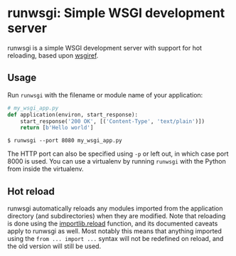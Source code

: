 # runwsgi: Simple WSGI development server

runwsgi is a simple WSGI development server with support for hot reloading,
based upon [wsgiref].

## Usage

Run `runwsgi` with the filename or module name of your application:

```python
# my_wsgi_app.py
def application(environ, start_response):
    start_response('200 OK', [('Content-Type', 'text/plain')])
    return [b'Hello world']
```

```
$ runwsgi --port 8080 my_wsgi_app.py
```

The HTTP port can also be specified using `-p` or left out, in which case port
8000 is used. You can use a virtualenv by running `runwsgi` with the Python from
inside the virtualenv.

## Hot reload

runwsgi automatically reloads any modules imported from the application
directory (and subdirectories) when they are modified. Note that reloading is
done using the [importlib.reload] function, and its documented caveats apply to
runwsgi as well. Most notably this means that anything imported using the
 `from ... import ...` syntax will not be redefined on reload, and the old
version will still be used.

[wsgiref]: https://docs.python.org/3/library/wsgiref.html#module-wsgiref.simple_server
[importlib.reload]: https://docs.python.org/3/library/importlib.html#importlib.reload
